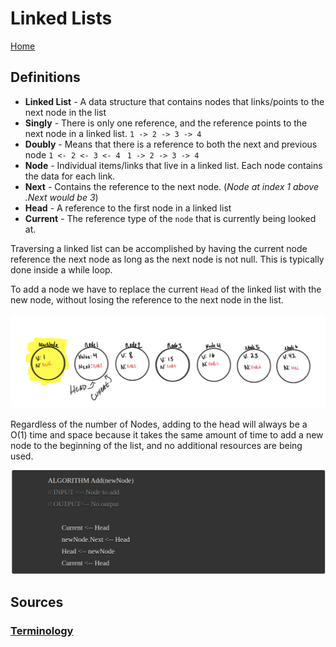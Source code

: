 # Linked Lists
[Home](../Readme.md)
## Definitions
- **Linked List** - A data structure that contains nodes that links/points to the next node in the list
- **Singly** - There is only one reference, and the reference points to the next node in a linked list.
                                                  `1 -> 2 -> 3 -> 4`
- **Doubly** - Means that there is a reference to both the next and previous node
                                 ```1 <- 2 <- 3 <- 4 ```
                                 ```1 -> 2 -> 3 -> 4```
- **Node** - Individual items/links that live in a linked list. Each node contains the data for each link.
- **Next** - Contains the reference to the next node. (*Node at index 1 above .Next would be 3*)
- **Head** - A reference to the first node in a linked list
- **Current** - The reference type of the `node` that is currently being looked at.

Traversing a linked list can be accomplished by having the current node reference the next node as long as the next node is 
not null. This is typically done inside a while loop.

To add a node we have to replace the current `Head` of the linked list with the new node, without losing the reference
to the next node in the list.

![Adding Nodes](../img/linked-lists1.png)

Regardless of the number of Nodes, adding to the head will always be a O(1) time and space because it takes the same 
amount of time to add a new node to the beginning of the list, and no additional resources are being used.

![Big O for Add](../img/linked-lists2.png)


## Sources
### [Terminology](https://codefellows.github.io/common_curriculum/data_structures_and_algorithms/Code_401/class-05/resources/singly_linked_list.html)